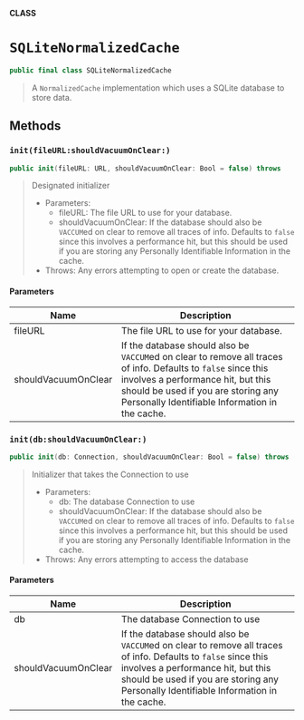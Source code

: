 **CLASS**

# `SQLiteNormalizedCache`

```swift
public final class SQLiteNormalizedCache
```

> A `NormalizedCache` implementation which uses a SQLite database to store data.

## Methods
### `init(fileURL:shouldVacuumOnClear:)`

```swift
public init(fileURL: URL, shouldVacuumOnClear: Bool = false) throws
```

> Designated initializer
>
> - Parameters:
>   - fileURL: The file URL to use for your database.
>   - shouldVacuumOnClear: If the database should also be `VACCUM`ed on clear to remove all traces of info. Defaults to `false` since this involves a performance hit, but this should be used if you are storing any Personally Identifiable Information in the cache.
> - Throws: Any errors attempting to open or create the database.

#### Parameters

| Name | Description |
| ---- | ----------- |
| fileURL | The file URL to use for your database. |
| shouldVacuumOnClear | If the database should also be `VACCUM`ed on clear to remove all traces of info. Defaults to `false` since this involves a performance hit, but this should be used if you are storing any Personally Identifiable Information in the cache. |

### `init(db:shouldVacuumOnClear:)`

```swift
public init(db: Connection, shouldVacuumOnClear: Bool = false) throws
```

>
> Initializer that takes the Connection to use
> - Parameters:
>   - db: The database Connection to use
>   - shouldVacuumOnClear: If the database should also be `VACCUM`ed on clear to remove all traces of info. Defaults to `false` since this involves a performance hit, but this should be used if you are storing any Personally Identifiable Information in the cache.
> - Throws: Any errors attempting to access the database

#### Parameters

| Name | Description |
| ---- | ----------- |
| db | The database Connection to use |
| shouldVacuumOnClear | If the database should also be `VACCUM`ed on clear to remove all traces of info. Defaults to `false` since this involves a performance hit, but this should be used if you are storing any Personally Identifiable Information in the cache. |